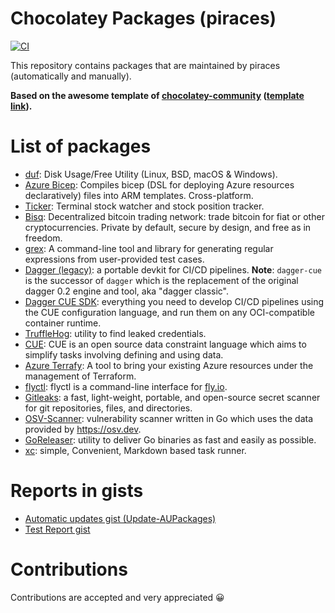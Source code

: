 # Chocolatey Packages (piraces)
[![CI](https://github.com/piraces/chocolatey-packages/actions/workflows/main.yml/badge.svg)](https://github.com/piraces/chocolatey-packages/actions/workflows/main.yml)


This repository contains packages that are maintained by piraces (automatically and manually).

**Based on the awesome template of [chocolatey-community](https://github.com/chocolatey-community) ([template link](https://github.com/chocolatey-community/chocolatey-packages-template)).** 

# List of packages

- [duf](https://github.com/muesli/duf): Disk Usage/Free Utility (Linux, BSD, macOS & Windows).
- [Azure Bicep](https://github.com/Azure/bicep): Compiles bicep (DSL for deploying Azure resources declaratively) files into ARM templates. Cross-platform.
- [Ticker](https://github.com/achannarasappa/ticker): Terminal stock watcher and stock position tracker.
- [Bisq](https://bisq.network/): Decentralized bitcoin trading network: trade bitcoin for fiat or other cryptocurrencies. Private by default, secure by design, and free as in freedom.
- [grex](https://github.com/pemistahl/grex): A command-line tool and library for generating regular expressions from user-provided test cases.
- [Dagger (legacy)](https://dagger.io/): a portable devkit for CI/CD pipelines. **Note**: `dagger-cue` is the successor of `dagger` which is the replacement of the original dagger 0.2 engine and tool, aka "dagger classic".
- [Dagger CUE SDK](https://docs.dagger.io/sdk/cue): everything you need to develop CI/CD pipelines using the CUE configuration language, and run them on any OCI-compatible container runtime.
- [TruffleHog](https://github.com/trufflesecurity/trufflehog): utility to find leaked credentials.
- [CUE](https://github.com/cue-lang/cue): CUE is an open source data constraint language which aims to simplify tasks involving defining and using data.
- [Azure Terrafy](https://github.com/Azure/aztfy): A tool to bring your existing Azure resources under the management of Terraform.
- [flyctl](https://github.com/superfly/flyctl): flyctl is a command-line interface for [fly.io](https://fly.io/).
- [Gitleaks](https://gitleaks.io/): a fast, light-weight, portable, and open-source secret scanner for git repositories, files, and directories.
- [OSV-Scanner](https://github.com/google/osv-scanner): vulnerability scanner written in Go which uses the data provided by https://osv.dev.
- [GoReleaser](https://goreleaser.com/): utility to deliver Go binaries as fast and easily as possible.
- [xc](https://xcfile.dev/): simple, Convenient, Markdown based task runner.

# Reports in gists

- [Automatic updates gist (Update-AUPackages)](https://gist.github.com/piraces/934662dc159cbb8aa7dade125b15588f)
- [Test Report gist](https://gist.github.com/piraces/aac3f2a9736693efde1d0e7dfd10ce37)

# Contributions

Contributions are accepted and very appreciated 😀
